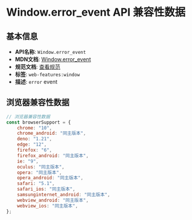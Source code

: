 # Window.error_event API 兼容性数据

## 基本信息

- **API名称**: `Window.error_event`
- **MDN文档**: [Window.error_event](https://developer.mozilla.org/docs/Web/API/Window/error_event)
- **规范文档**: [查看规范](https://html.spec.whatwg.org/multipage/indices.html#event-error,https://html.spec.whatwg.org/multipage/webappapis.html#handler-onerror)
- **标签**: `web-features:window`
- **描述**: `error` event

## 浏览器兼容性数据

```javascript
// 浏览器兼容性数据
const browserSupport = {
    chrome: "10",
    chrome_android: "同主版本",
    deno: "1.21",
    edge: "12",
    firefox: "6",
    firefox_android: "同主版本",
    ie: "9",
    oculus: "同主版本",
    opera: "同主版本",
    opera_android: "同主版本",
    safari: "5.1",
    safari_ios: "同主版本",
    samsunginternet_android: "同主版本",
    webview_android: "同主版本",
    webview_ios: "同主版本",
};

```

